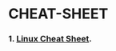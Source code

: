 # CHEAT-SHEET 

### 1. [Linux Cheat Sheet](https://github.com/mohitkhedkar/CHEAT-SHEET/blob/main/Linux-cheatsheet.md).